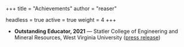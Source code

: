 +++
title = "Achievements"
author = "reaser"

headless = true
active = true
weight = 4
+++

+ **Outstanding Educator, 2021** — Statler College of Engineering and Mineral Resources, West Virginia University ([press release](https://media.statler.wvu.edu/news/2021/04/09/teaching-research-and-advising-awards-announced-in-wvu-s-statler-college))
